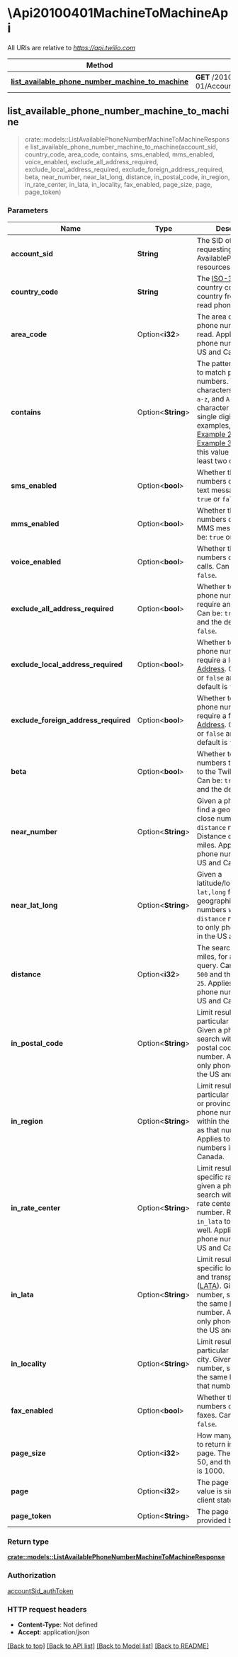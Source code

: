 # \Api20100401MachineToMachineApi

All URIs are relative to *https://api.twilio.com*

Method | HTTP request | Description
------------- | ------------- | -------------
[**list_available_phone_number_machine_to_machine**](Api20100401MachineToMachineApi.md#list_available_phone_number_machine_to_machine) | **GET** /2010-04-01/Accounts/{AccountSid}/AvailablePhoneNumbers/{CountryCode}/MachineToMachine.json | 



## list_available_phone_number_machine_to_machine

> crate::models::ListAvailablePhoneNumberMachineToMachineResponse list_available_phone_number_machine_to_machine(account_sid, country_code, area_code, contains, sms_enabled, mms_enabled, voice_enabled, exclude_all_address_required, exclude_local_address_required, exclude_foreign_address_required, beta, near_number, near_lat_long, distance, in_postal_code, in_region, in_rate_center, in_lata, in_locality, fax_enabled, page_size, page, page_token)




### Parameters


Name | Type | Description  | Required | Notes
------------- | ------------- | ------------- | ------------- | -------------
**account_sid** | **String** | The SID of the [Account](https://www.twilio.com/docs/iam/api/account) requesting the AvailablePhoneNumber resources. | [required] |
**country_code** | **String** | The [ISO-3166-1](https://en.wikipedia.org/wiki/ISO_3166-1_alpha-2) country code of the country from which to read phone numbers. | [required] |
**area_code** | Option<**i32**> | The area code of the phone numbers to read. Applies to only phone numbers in the US and Canada. |  |
**contains** | Option<**String**> | The pattern on which to match phone numbers. Valid characters are `*`, `0-9`, `a-z`, and `A-Z`. The `*` character matches any single digit. For examples, see [Example 2](https://www.twilio.com/docs/phone-numbers/api/availablephonenumber-resource#local-get-basic-example-2) and [Example 3](https://www.twilio.com/docs/phone-numbers/api/availablephonenumber-resource#local-get-basic-example-3). If specified, this value must have at least two characters. |  |
**sms_enabled** | Option<**bool**> | Whether the phone numbers can receive text messages. Can be: `true` or `false`. |  |
**mms_enabled** | Option<**bool**> | Whether the phone numbers can receive MMS messages. Can be: `true` or `false`. |  |
**voice_enabled** | Option<**bool**> | Whether the phone numbers can receive calls. Can be: `true` or `false`. |  |
**exclude_all_address_required** | Option<**bool**> | Whether to exclude phone numbers that require an [Address](https://www.twilio.com/docs/usage/api/address). Can be: `true` or `false` and the default is `false`. |  |
**exclude_local_address_required** | Option<**bool**> | Whether to exclude phone numbers that require a local [Address](https://www.twilio.com/docs/usage/api/address). Can be: `true` or `false` and the default is `false`. |  |
**exclude_foreign_address_required** | Option<**bool**> | Whether to exclude phone numbers that require a foreign [Address](https://www.twilio.com/docs/usage/api/address). Can be: `true` or `false` and the default is `false`. |  |
**beta** | Option<**bool**> | Whether to read phone numbers that are new to the Twilio platform. Can be: `true` or `false` and the default is `true`. |  |
**near_number** | Option<**String**> | Given a phone number, find a geographically close number within `distance` miles. Distance defaults to 25 miles. Applies to only phone numbers in the US and Canada. |  |
**near_lat_long** | Option<**String**> | Given a latitude/longitude pair `lat,long` find geographically close numbers within `distance` miles. Applies to only phone numbers in the US and Canada. |  |
**distance** | Option<**i32**> | The search radius, in miles, for a `near_` query.  Can be up to `500` and the default is `25`. Applies to only phone numbers in the US and Canada. |  |
**in_postal_code** | Option<**String**> | Limit results to a particular postal code. Given a phone number, search within the same postal code as that number. Applies to only phone numbers in the US and Canada. |  |
**in_region** | Option<**String**> | Limit results to a particular region, state, or province. Given a phone number, search within the same region as that number. Applies to only phone numbers in the US and Canada. |  |
**in_rate_center** | Option<**String**> | Limit results to a specific rate center, or given a phone number search within the same rate center as that number. Requires `in_lata` to be set as well. Applies to only phone numbers in the US and Canada. |  |
**in_lata** | Option<**String**> | Limit results to a specific local access and transport area ([LATA](https://en.wikipedia.org/wiki/Local_access_and_transport_area)). Given a phone number, search within the same [LATA](https://en.wikipedia.org/wiki/Local_access_and_transport_area) as that number. Applies to only phone numbers in the US and Canada. |  |
**in_locality** | Option<**String**> | Limit results to a particular locality or city. Given a phone number, search within the same Locality as that number. |  |
**fax_enabled** | Option<**bool**> | Whether the phone numbers can receive faxes. Can be: `true` or `false`. |  |
**page_size** | Option<**i32**> | How many resources to return in each list page. The default is 50, and the maximum is 1000. |  |
**page** | Option<**i32**> | The page index. This value is simply for client state. |  |
**page_token** | Option<**String**> | The page token. This is provided by the API. |  |

### Return type

[**crate::models::ListAvailablePhoneNumberMachineToMachineResponse**](ListAvailablePhoneNumberMachineToMachineResponse.md)

### Authorization

[accountSid_authToken](../README.md#accountSid_authToken)

### HTTP request headers

- **Content-Type**: Not defined
- **Accept**: application/json

[[Back to top]](#) [[Back to API list]](../README.md#documentation-for-api-endpoints) [[Back to Model list]](../README.md#documentation-for-models) [[Back to README]](../README.md)

